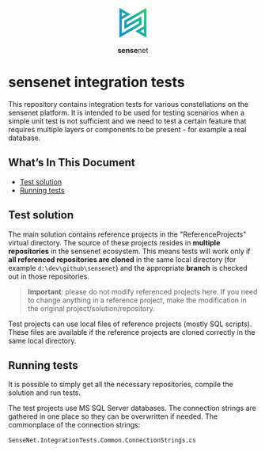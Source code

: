<p align="center">
   <img alt="sensenet" src="https://github.com/SenseNet/sn-resources/blob/master/images/sn-icon/sensenet-icon-120.png" width="60" />
</p>
<p align="center">
  <b>sense</b>net
</p>

# sensenet integration tests
This repository contains integration tests for various constellations on the sensenet platform. It is intended to be used for testing scenarios when a simple unit test is not sufficient and we need to test a certain feature that requires multiple layers or components to be present - for example a real database.

## What’s In This Document

- [Test solution](#test-solution)
- [Running tests](#running-tests)


## Test solution
The main solution contains reference projects in the "ReferenceProjects" virtual directory. The source of these projects resides in **multiple repositories** in the sensenet ecosystem. This means tests will work only if **all referenced repositories are cloned** in the same local directory (for example `d:\dev\github\sensenet`) and the appropriate **branch** is checked out in those repositories.

> **Important**: please do not modify referenced projects here. If you need to change anything in a reference project, make the modification in the original project/solution/repository.

Test projects can use local files of reference projects (mostly SQL scripts). These files are available if the reference projects are cloned correctly in the same local directory.

## Running tests
It is possible to simply get all the necessary repositories, compile the solution and run tests.

The test projects use MS SQL Server databases. The connection strings are gathered in one place so they can be overwritten if needed. The commonplace of the connection strings:

```txt
SenseNet.IntegrationTests.Common.ConnectionStrings.cs
```
